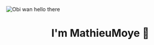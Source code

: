 <img align="center" src='https://i.pinimg.com/originals/01/ec/5c/01ec5c37f26599b290176e884962c7d1.gif' alt='Obi wan hello there' />

<h1 align="center">I'm MathieuMoye 👋 </h1>
<!--
**MathieuMoye/MathieuMoye** is a ✨ _special_ ✨ repository because its `README.md` (this file) appears on your GitHub profile.

Here are some ideas to get you started:

- 🔭 I’m currently working on ...
- 🌱 I’m currently learning ...
- 👯 I’m looking to collaborate on ...
- 🤔 I’m looking for help with ...
- 💬 Ask me about ...
- 📫 How to reach me: ...
- 😄 Pronouns: ...
- ⚡ Fun fact: ...
-->
